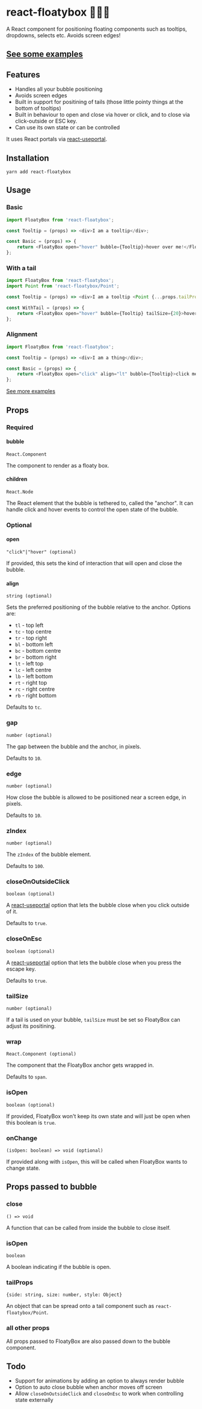 # react-floatybox 🎈🎁🎉

A React component for positioning floating components such as tooltips, dropdowns, selects etc. Avoids screen edges!

## [See some examples](#)

## Features
- Handles all your bubble positioning
- Avoids screen edges
- Built in support for positining of tails (those little pointy things at the bottom of tooltips)
- Built in behaviour to open and close via hover or click, and to close via click-outside or ESC key.
- Can use its own state or can be controlled

It uses React portals via [react-useportal](https://github.com/alex-cory/react-useportal).

## Installation

```
yarn add react-floatybox
```

## Usage

### Basic

```js
import FloatyBox from 'react-floatybox';

const Tooltip = (props) => <div>I am a tooltip</div>;

const Basic = (props) => {
    return <FloatyBox open="hover" bubble={Tooltip}>hover over me!</FloatyBox>;
};
```

### With a tail

```js
import FloatyBox from 'react-floatybox';
import Point from 'react-floatybox/Point';

const Tooltip = (props) => <div>I am a tooltip <Point {...props.tailProps} color="#000" /></div>;

const WithTail = (props) => {
    return <FloatyBox open="hover" bubble={Tooltip} tailSize={20}>hover over me!</FloatyBox>
};
```

### Alignment

```js
import FloatyBox from 'react-floatybox';

const Tooltip = (props) => <div>I am a thing</div>;

const Basic = (props) => {
    return <FloatyBox open="click" align="lt" bubble={Tooltip}>click me!</FloatyBox>;
};
```

[See more examples](#)

## Props

### Required

#### bubble
`React.Component`

The component to render as a floaty box.

#### children
`React.Node`

The React element that the bubble is tethered to, called the "anchor".
It can handle click and hover events to control the open state of the bubble.

### Optional

#### open
`"click"|"hover" (optional)`

If provided, this sets the kind of interaction that will open and close the bubble.

#### align
`string (optional)`

Sets the preferred positioning of the bubble relative to the anchor. Options are:

- `tl` - top left
- `tc` - top centre
- `tr` - top right
- `bl` - bottom left
- `bc` - bottom centre
- `br` - bottom right
- `lt` - left top
- `lc` - left centre
- `lb` - left bottom
- `rt` - right top
- `rc` - right centre
- `rb` - right bottom

Defaults to `tc`.

### gap
`number (optional)`

The gap between the bubble and the anchor, in pixels.

Defaults to `10`.

### edge
`number (optional)`

How close the bubble is allowed to be posiitioned near a screen edge, in pixels.

Defaults to `10`.

### zIndex
`number (optional)`

The `zIndex` of the bubble element.

Defaults to `100`.

### closeOnOutsideClick
`boolean (optional)`

A [react-useportal](https://github.com/alex-cory/react-useportal) option that lets the bubble close when you click outside of it.

Defaults to `true`.

### closeOnEsc
`boolean (optional)`

A [react-useportal](https://github.com/alex-cory/react-useportal) option that lets the bubble close when you press the escape key.

Defaults to `true`.

### tailSize
`number (optional)`

If a tail is used on your bubble, `tailSize` must be set so FloatyBox can adjust its positining.

### wrap
`React.Component (optional)`

The component that the FloatyBox anchor gets wrapped in.

Defaults to `span`.

### isOpen
`boolean (optional)`

If provided, FloatyBox won't keep its own state and will just be open when this boolean is `true`.

### onChange
`(isOpen: boolean) => void (optional)`

If provided along with `isOpen`, this will be called when FloatyBox wants to change state.

## Props passed to bubble

### close
`() => void`

A function that can be called from inside the bubble to close itself.

### isOpen
`boolean`

A boolean indicating if the bubble is open.

### tailProps
`{side: string, size: number, style: Object}`

An object that can be spread onto a tail component such as `react-floatybox/Point`.

### all other props

All props passed to FloatyBox are also passed down to the bubble component.

## Todo

- Support for animations by adding an option to always render bubble
- Option to auto close bubble when anchor moves off screen
- Allow `closeOnOutsideClick` and `closeOnEsc` to work when controlling state externally
